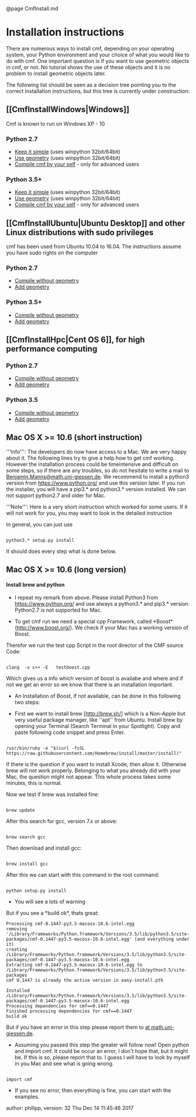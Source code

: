 @page CmfInstall.md

# Installation instructions

There are numerous ways to install cmf, depending on your operating
system, your Python environment and your choice of what you would like
to do with cmf. One important question is if you want to use geometric
objects in cmf, or not. No tutorial shows the use of these objects and
it is no problem to install geometric objects later.

The following list should be seen as a decision tree pointing you to the
correct installation instructions, but this tree is currently under
construction:

## \[\[CmfInstallWindows|Windows\]\]

Cmf is known to run on Windows XP - 10

### Python 2.7

  - [Keep it simple](CmfInstallWindows#noshapely2.7) (uses winpython
    32bit/64bit)
  - [Use geometry](CmfInstallWindows#shapely2.7) (uses winpython
    32bit/64bit)
  - [Compile cmf by your self](CmfInstallWindows#compile2.7) - only for
    advanced users

### Python 3.5+

  - [Keep it simple](CmfInstallWindows#noshapely3.5) (uses winpython
    32bit/64bit)
  - [Use geometry](CmfInstallWindows#shapely3.5) (uses winpython
    32bit/64bit)
  - [Compile cmf by your self](CmfInstallWindows#compile3.5) - only for
    advanced
users

## \[\[CmfInstallUbuntu|Ubuntu Desktop\]\] and other Linux distributions with sudo privileges

cmf has been used from Ubuntu 10.04 to 16.04. The instructions assume
you have sudo rights on the computer

### Python 2.7

  - [Compile without geometry](CmfInstallUbuntu#noshapely2.7)
  - [Add geometry](CmfInstallUbuntu#shapely2.7)

### Python 3.5+

  - [Compile without geometry](CmfInstallUbuntu#noshapely3.5)
  - [Add geometry](CmfInstallUbuntu#shapely3.5)

## \[\[CmfInstallHpc|Cent OS 6\]\], for high performance computing

### Python 2.7

  - [Compile without geometry](CmfInstallHpc#noshapely2.7)
  - [Add geometry](CmfInstallHpc#shapely2.7)

### Python 3.5

  - [Compile without geometry](CmfInstallHpc#noshapely3.5)
  - [Add geometry](CmfInstallHpc#shapely3.5)

## Mac OS X \>= 10.6 (short instruction)

'''Info''': The developers do now have access to a Mac. We are very
happy about it. The following lines try to give a help how to get cmf
working. However the installation process could be timeintensive and
difficult on some steps, so if there are any troubles, so do not
hesitate to write a mail to Benjamin.Manns@math.uni-giessen.de. We
recommend to install a python3 version from <https://www.python.org/>
and use this version later. If you run the installer, you will have a
pip3.\* and python3.\* version installed. We can not support python2.7
and older for Mac.

'''Note''': Here is a very short instruction which worked for some
users. If it will not work for you, you may want to look in the detailed
instruction

In general, you can just use

``` {.sh}

python3.* setup.py install
```

It should does every step what is done below.

## Mac OS X \>= 10.6 (long version)

#### Install brew and python

  - I repeat my remark from above. Please install Python3 from
    <https://www.python.org/> and use always a python3.\* and pip3.\*
    version. Python2.7 is not supported for Mac.

<!-- end list -->

  - To get cmf run we need a special cpp Framework, called \*Boost\*
    (<http://www.boost.org/>). We check if your Mac has a working
    version of Boost.

Therefor we run the test cpp Script in the root director of the CMF
source Code:

``` {.sh}

clang  -x c++ -E   testboost.cpp 
```

Which gives us a info which version of boost is availabe and where and
if not we get an error so we know that there is an installation
important.

  - An Installation of Boost, if not available, can be done in this
    following two steps:

<!-- end list -->

  - First we want to install brew \[<http://brew.sh/>\] which is a
    Non-Apple but very useful package manager, like ''apt'' from Ubuntu.
    Install brew by opening your Terminal (Search Terminal in your
    Spotlight). Copy and paste following code snippet and press Enter.

<!-- end list -->

``` {.sh}

/usr/bin/ruby -e "$(curl -fsSL https://raw.githubusercontent.com/Homebrew/install/master/install)"
```

If there is the question if you want to install Xcode, then allow it.
Otherwise brew will not work properly. Belonging to what you already did
with your Mac, the question might not appear. This whole process takes
some minutes, this is normal.

Now we test if brew was installed fine:

``` {.sh}

brew update
```

After this search for gcc, version 7.x or above:

``` {.sh}

brew search gcc
```

Then download and install gcc:

``` {.sh}

brew install gcc
```

After this we can start with this command in the root command:

``` {.sh}

python setup.py install
```

  - You will see a lots of warning

But if you see a \*build ok\*, thats great:

    Processing cmf-0.1447-py3.5-macosx-10.6-intel.egg
    removing '/Library/Frameworks/Python.framework/Versions/3.5/lib/python3.5/site-packages/cmf-0.1447-py3.5-macosx-10.6-intel.egg' (and everything under it)
    creating /Library/Frameworks/Python.framework/Versions/3.5/lib/python3.5/site-packages/cmf-0.1447-py3.5-macosx-10.6-intel.egg
    Extracting cmf-0.1447-py3.5-macosx-10.6-intel.egg to /Library/Frameworks/Python.framework/Versions/3.5/lib/python3.5/site-packages
    cmf 0.1447 is already the active version in easy-install.pth
    
    Installed /Library/Frameworks/Python.framework/Versions/3.5/lib/python3.5/site-packages/cmf-0.1447-py3.5-macosx-10.6-intel.egg
    Processing dependencies for cmf==0.1447
    Finished processing dependencies for cmf==0.1447
    build ok

But if you have an error in this step please report them to [at
math.uni-giessen.de](Benjamin.Manns).

  - Assuming you passed this step the greater will follow now\! Open
    python and import cmf. It could be occur an error, I don't hope
    that, but it might be. If this is so, please report that to. I guess
    I will have to look by myself in you Mac and see what is going
    wrong.

<!-- end list -->

``` {.py}

import cmf
```

  - If you see no error, then everything is fine, you can start with the
    examples.

author: philipp, version: 32 Thu Dec 14 11:45:46 2017
